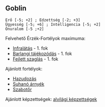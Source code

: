 ## Goblin

```
Erő [-5; +2] ; Edzettség [-2; +3]
Ügyesség [-5; +6] ; Intelligencia [-5; +2]
Önuralom [-5 ;+2]
```

Felvehető Érzék-Fortélyok maximuma:
- [Infralátás](../fortelyok.erzekek/infralatas.md) - 1. fok
- [Barlangi tájékozódás](../fortelyok.erzekek/barlangi_tajekozodas.md) - 1. fok
- [Fejlett szaglás](../fortelyok.erzekek/fejlett_szaglas.md) - 1. fok

Ajánlott fortélyok:
- [Hazudozás](../fortelyok.szabad/hazudozas.md)
- [Suhanó árnyék](../fortelyok.altalanos/suhano_arnyek.md)
- [Szabotőr](../fortelyok.altalanos/szabotor.md)

Ajánlott képzettségek: [alvilági képzettségek](../030_01_kepzettseglista.md#alvilági-képzettségek)

<br />
